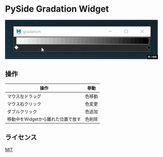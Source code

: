 # PySide Gradation Widget 

![gradation](/images/gradation.gif)

## 操作

操作     |   挙動    |
-----------| ------------|
マウス左ドラッグ | 色移動 | 
マウス右クリック | 色変更 | 
ダブルクリック | 色追加 | 
移動中をWidgetから離れた位置で放す | 色削除 | 

## ライセンス

[MIT](https://github.com/mochio326/GradationWidget/blob/master/LICENSE)
